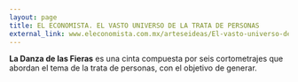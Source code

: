 ```yaml
---
layout: page
title: EL ECONOMISTA. EL VASTO UNIVERSO DE LA TRATA DE PERSONAS
external_link: www.eleconomista.com.mx/arteseideas/El-vasto-universo-de-la-trata-de-personas-20171031-0140.html
---
```


**La Danza de las Fieras** es una cinta compuesta por seis cortometrajes que abordan el tema de la trata de personas, con el objetivo de generar.